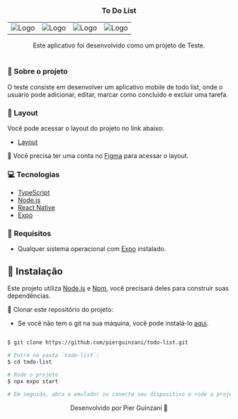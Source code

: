 <p align="center">
  <h3 align="center">To Do List</h3>

 <div align="center">
  <table>
    <tr>
      <td><img src="https://github.com/pierguinzani/todo-list/assets/49373874/29811df2-588f-4982-8712-5dd3963be1fc" alt="Logo" /></td>
      <td><img src="https://github.com/pierguinzani/todo-list/assets/49373874/a3400b2a-3f14-43fb-a1b6-71e623dbcc87" alt="Logo" /></td>
      <td><img src="https://github.com/pierguinzani/todo-list/assets/49373874/67358b13-692c-4445-b06d-e24ade09e8af" alt="Logo" /></td>
      <td><img src="https://github.com/pierguinzani/todo-list/assets/49373874/a8a93a2d-d1f3-4721-9ff7-4e508a2c491e" alt="Logo" /></td>

      
 </tr>
  </table>
</div>

  <p align="center">
    Este aplicativo foi desenvolvido como um projeto de Teste.
    <br />
    <br />
  </p>
</p>

### 📖 Sobre o projeto

O teste consiste em desenvolver um aplicativo mobile de todo list, onde o usuário pode adicionar, editar, marcar como concluído e excluir uma tarefa. 

### 🎨 Layout

Você pode acessar o layout do projeto no link abaixo:

* [Layout](https://www.figma.com/file/qp2hvPhLvbsPps3sgTNa9G/ToDo-List-%E2%80%A2-Desafio-React-Native-(Copy)?type=design&node-id=56-96&mode=design&t=ewNviBjkGGNaI4sC-0)

🚨 Você precisa ter uma conta no [Figma](https://www.figma.com) para acessar o layout.

### 💻 Tecnologias

* [TypeScript](https://www.typescriptlang.org/)
* [Node.js](https://nodejs.org/en/)
* [React Native](https://reactnative.dev/)
* [Expo](https://docs.expo.dev/get-started/installation/)

### 🚧 Requisitos
- Qualquer sistema operacional com [Expo](https://docs.expo.dev/get-started/installation/) instalado.

## 🧱 Instalação

Este projeto utiliza [Node.js](https://nodejs.org/en/) e [Npm](https://www.npmjs.com/), você precisará deles para construir suas dependências.


🚨 Clonar este repositório do projeto:

* Se você não tem o git na sua máquina, você pode instalá-lo [aqui](https://git-scm.com/downloads).
```bash

$ git clone https://github.com/pierguinzani/todo-list.git

# Entre na pasta `todo-list`:
$ cd todo-list

# Rode o projeto
$ npx expo start

# Em seguida, abra o emulador ou conecte seu dispositivo e rode o projeto.
```




<p align="center">Desenvolvido por Pier Guinzani 💜</p>
